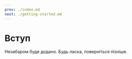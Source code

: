 ```yaml
---
prev: ./index.md
next: ./getting-started.md
---
```


# Вступ

Незабаром буде додано.
Будь ласка, поверніться пізніше.
